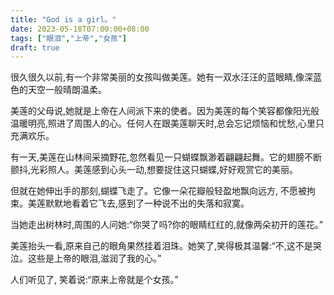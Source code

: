 ```yaml
---
title: "God is a girl。"
date: 2023-05-18T07:00:00+08:00
tags: ["眼泪","上帝","女孩"]
draft: true
---
```


很久很久以前,有一个非常美丽的女孩叫做美莲。她有一双水汪汪的蓝眼睛,像深蓝色的天空一般晴朗温柔。

美莲的父母说,她就是上帝在人间派下来的使者。因为美莲的每个笑容都像阳光般温暖明亮,照进了周围人的心。任何人在跟美莲聊天时,总会忘记烦恼和忧愁,心里只充满欢乐。

有一天,美莲在山林间采摘野花,忽然看见一只蝴蝶飘渺着翩翩起舞。它的翅膀不断颤抖,光彩照人。美莲感到心头一动,想要捉住这只蝴蝶,好好观赏它的美丽。

但就在她伸出手的那刻,蝴蝶飞走了。它像一朵花瓣般轻盈地飘向远方, 不愿被拘束。美莲默默地看着它飞去,感到了一种说不出的失落和寂寞。

当她走出树林时,周围的人问她:“你哭了吗?你的眼睛红红的,就像两朵初开的莲花。”

美莲抬头一看,原来自己的眼角果然挂着泪珠。她笑了,笑得极其温馨:“不,这不是哭泣。这些是上帝的眼泪,滋润了我的心。”

人们听见了, 笑着说:“原来上帝就是个女孩。”